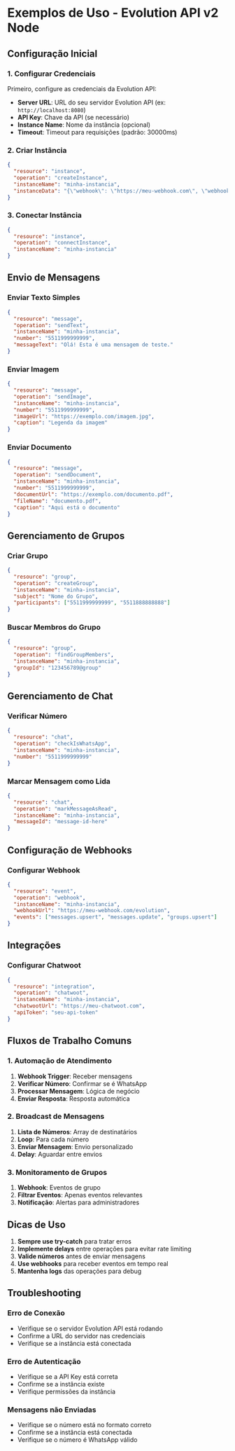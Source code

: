 # Exemplos de Uso - Evolution API v2 Node

## Configuração Inicial

### 1. Configurar Credenciais
Primeiro, configure as credenciais da Evolution API:
- **Server URL**: URL do seu servidor Evolution API (ex: `http://localhost:8080`)
- **API Key**: Chave da API (se necessário)
- **Instance Name**: Nome da instância (opcional)
- **Timeout**: Timeout para requisições (padrão: 30000ms)

### 2. Criar Instância
```json
{
  "resource": "instance",
  "operation": "createInstance",
  "instanceName": "minha-instancia",
  "instanceData": "{\"webhook\": \"https://meu-webhook.com\", \"webhookByEvents\": true}"
}
```

### 3. Conectar Instância
```json
{
  "resource": "instance",
  "operation": "connectInstance",
  "instanceName": "minha-instancia"
}
```

## Envio de Mensagens

### Enviar Texto Simples
```json
{
  "resource": "message",
  "operation": "sendText",
  "instanceName": "minha-instancia",
  "number": "5511999999999",
  "messageText": "Olá! Esta é uma mensagem de teste."
}
```

### Enviar Imagem
```json
{
  "resource": "message",
  "operation": "sendImage",
  "instanceName": "minha-instancia",
  "number": "5511999999999",
  "imageUrl": "https://exemplo.com/imagem.jpg",
  "caption": "Legenda da imagem"
}
```

### Enviar Documento
```json
{
  "resource": "message",
  "operation": "sendDocument",
  "instanceName": "minha-instancia",
  "number": "5511999999999",
  "documentUrl": "https://exemplo.com/documento.pdf",
  "fileName": "documento.pdf",
  "caption": "Aqui está o documento"
}
```

## Gerenciamento de Grupos

### Criar Grupo
```json
{
  "resource": "group",
  "operation": "createGroup",
  "instanceName": "minha-instancia",
  "subject": "Nome do Grupo",
  "participants": ["5511999999999", "5511888888888"]
}
```

### Buscar Membros do Grupo
```json
{
  "resource": "group",
  "operation": "findGroupMembers",
  "instanceName": "minha-instancia",
  "groupId": "123456789@group"
}
```

## Gerenciamento de Chat

### Verificar Número
```json
{
  "resource": "chat",
  "operation": "checkIsWhatsApp",
  "instanceName": "minha-instancia",
  "number": "5511999999999"
}
```

### Marcar Mensagem como Lida
```json
{
  "resource": "chat",
  "operation": "markMessageAsRead",
  "instanceName": "minha-instancia",
  "messageId": "message-id-here"
}
```

## Configuração de Webhooks

### Configurar Webhook
```json
{
  "resource": "event",
  "operation": "webhook",
  "instanceName": "minha-instancia",
  "webhookUrl": "https://meu-webhook.com/evolution",
  "events": ["messages.upsert", "messages.update", "groups.upsert"]
}
```

## Integrações

### Configurar Chatwoot
```json
{
  "resource": "integration",
  "operation": "chatwoot",
  "instanceName": "minha-instancia",
  "chatwootUrl": "https://meu-chatwoot.com",
  "apiToken": "seu-api-token"
}
```

## Fluxos de Trabalho Comuns

### 1. Automação de Atendimento
1. **Webhook Trigger**: Receber mensagens
2. **Verificar Número**: Confirmar se é WhatsApp
3. **Processar Mensagem**: Lógica de negócio
4. **Enviar Resposta**: Resposta automática

### 2. Broadcast de Mensagens
1. **Lista de Números**: Array de destinatários
2. **Loop**: Para cada número
3. **Enviar Mensagem**: Envio personalizado
4. **Delay**: Aguardar entre envios

### 3. Monitoramento de Grupos
1. **Webhook**: Eventos de grupo
2. **Filtrar Eventos**: Apenas eventos relevantes
3. **Notificação**: Alertas para administradores

## Dicas de Uso

1. **Sempre use try-catch** para tratar erros
2. **Implemente delays** entre operações para evitar rate limiting
3. **Valide números** antes de enviar mensagens
4. **Use webhooks** para receber eventos em tempo real
5. **Mantenha logs** das operações para debug

## Troubleshooting

### Erro de Conexão
- Verifique se o servidor Evolution API está rodando
- Confirme a URL do servidor nas credenciais
- Verifique se a instância está conectada

### Erro de Autenticação
- Verifique se a API Key está correta
- Confirme se a instância existe
- Verifique permissões da instância

### Mensagens não Enviadas
- Verifique se o número está no formato correto
- Confirme se a instância está conectada
- Verifique se o número é WhatsApp válido 